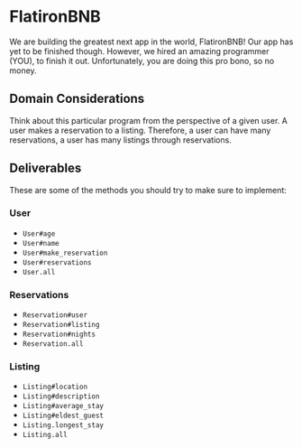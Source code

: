 # FlatironBNB
We are building the greatest next app in the world, FlatironBNB! Our app has yet to be finished though. However, we hired an amazing programmer (YOU), to finish it out. Unfortunately, you are doing this pro bono, so no money.

## Domain Considerations
Think about this particular program from the perspective of a given user. A user makes a reservation to a listing. Therefore, a user can have many reservations, a user has many listings through reservations.

## Deliverables
These are some of the methods you should try to make sure to implement:

### User
+ `User#age`
+ `User#name`
+ `User#make_reservation`
+ `User#reservations`
+ `User.all`

### Reservations
+ `Reservation#user`
+ `Reservation#listing`
+ `Reservation#nights`
+ `Reservation.all`

### Listing
+ `Listing#location`
+ `Listing#description`
+ `Listing#average_stay`
+ `Listing#eldest_guest`
+ `Listing.longest_stay`
+ `Listing.all`
